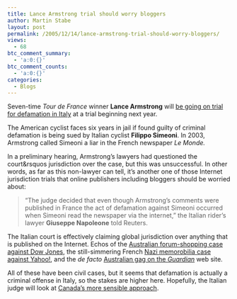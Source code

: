 ```yaml
---
title: Lance Armstrong trial should worry bloggers
author: Martin Stabe
layout: post
permalink: /2005/12/14/lance-armstrong-trial-should-worry-bloggers/
views:
  - 68
btc_comment_summary:
  - 'a:0:{}'
btc_comment_counts:
  - 'a:0:{}'
categories:
  - Blogs
---
```

Seven-time *Tour de France* winner **Lance Armstrong** will [be going on trial for defamation in Italy][1] at a trial beginning next year.

The American cyclist faces six years in jail if found guilty of criminal defamation is being sued by Italian cyclist **Filippo Simeoni**. In 2003, Armstrong called Simeoni a liar in the French newspaper *Le Monde.*

In a preliminary hearing, Armstrong&rsquo;s lawyers had questioned the court&rsquos jurisdiction over the case, but this was unsuccessful. In other words, as far as this non-lawyer can tell, it&rsquo;s another one of those Internet jurisdiction trials that online publishers including bloggers should be worried about:

> &ldquo;The judge decided that even though Armstrong&rsquo;s comments were published in France the act of defamation against Simeoni occurred when Simeoni read the newspaper via the internet,&rdquo; the Italian rider&rsquo;s lawyer **Giuseppe Napoleone** told Reuters.

The Italian court is effectively claiming global jurisdiction over anything that is published on the Internet. Echos of the [Australian forum-shopping case against Dow Jones][2], the still-simmering French [Nazi memorobilia case against Yahoo!][3], and the *de facto* [Australian gag on the *Guardian*][4] web site.

All of these have been civil cases, but it seems that defamation is actually a criminal offense in Italy, so the stakes are higher here. Hopefully, the Italian judge will look at [Canada&rsquo;s more sensible approach][5].

 [1]: http://today.reuters.com/news/newsArticle.aspx?type=sportsNews&storyID=2005-12-14T203646Z_01_ROB474007_RTRUKOC_0_US-CYCLING-ARMSTRONG.xml
 [2]: http://www.firstamendmentcenter.org/news.aspx?id=14379
 [3]: http://www.martinstabe.com/blog/archives/2005/10/hitler_removed.php
 [4]: http://timworstall.typepad.com/timworstall/2005/10/blogs_libel_and.html
 [5]: http://www.martinstabe.com/blog/archives/2005/10/canada_limits_i.php
